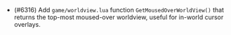 - (#6316) Add `game/worldview.lua` function `GetMousedOverWorldView()` that returns the top-most moused-over worldview, useful for in-world cursor overlays.
